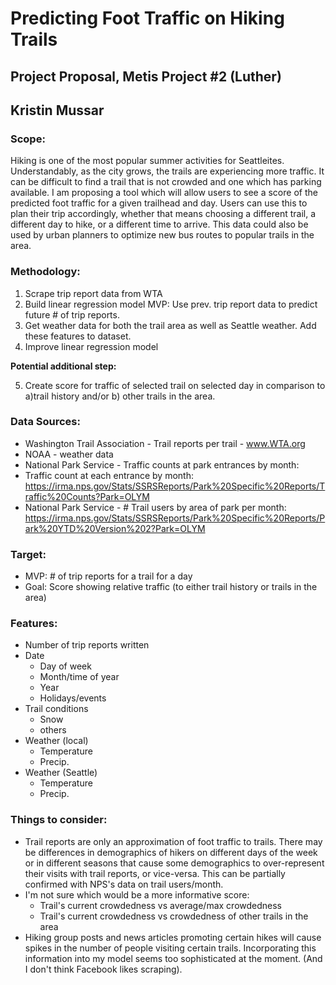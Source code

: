 # Predicting Foot Traffic on Hiking Trails 
## Project Proposal, Metis Project #2 (Luther)

## Kristin Mussar

### Scope: 
Hiking is one of the most popular summer activities for Seattleites. Understandably, as the city grows, the trails are experiencing more traffic. It can be difficult to find a trail that is not crowded and one which has parking available. I am proposing a tool which will allow users to see a score of the predicted foot traffic for a given trailhead and day. Users can use this to plan their trip accordingly, whether that means choosing a different trail, a different day to hike, or a different time to arrive. This data could also be used by urban planners to optimize new bus routes to popular trails in the area. 

### Methodology: 
1. Scrape trip report data from WTA 
2. Build linear regression model MVP: 
        Use prev. trip report data to predict future # of trip reports. 
3. Get weather data for both the trail area as well as Seattle weather. Add these features to dataset. 
4. Improve linear regression model

**Potential additional step:**

5. Create score for traffic of selected trail on selected day in comparison to a)trail history and/or b) other trails in the area. 

### Data Sources:
* Washington Trail Association - Trail reports per trail - www.WTA.org
* NOAA - weather data
* National Park Service - Traffic counts at park entrances by month: 
* Traffic count at each entrance by month: 
https://irma.nps.gov/Stats/SSRSReports/Park%20Specific%20Reports/Traffic%20Counts?Park=OLYM
* National Park Service - # Trail users by area of park per month: https://irma.nps.gov/Stats/SSRSReports/Park%20Specific%20Reports/Park%20YTD%20Version%202?Park=OLYM

### Target: 
* MVP: # of trip reports for a trail for a day
* Goal: Score showing relative traffic (to either trail history or trails in the area)

### Features: 
* Number of trip reports written
* Date 
    - Day of week
    - Month/time of year
    - Year
    - Holidays/events
* Trail conditions
    - Snow
    - others
* Weather (local)
    - Temperature
    - Precip.
* Weather (Seattle)
    - Temperature
    - Precip.


### Things to consider: 
* Trail reports are only an approximation of foot traffic to trails. There may be differences in demographics of hikers on different days of the week or in different seasons that cause some demographics to over-represent their visits with trail reports, or vice-versa. This can be partially confirmed with NPS's data on trail users/month. 
* I'm not sure which would be a more informative score: 
    - Trail's current crowdedness vs average/max crowdedness  
    - Trail's current crowdedness vs crowdedness of other trails in the area
* Hiking group posts and news articles promoting certain hikes will cause spikes in the number of people visiting certain trails. Incorporating this information into my model seems too sophisticated at the moment. (And I don't think Facebook likes scraping). 
